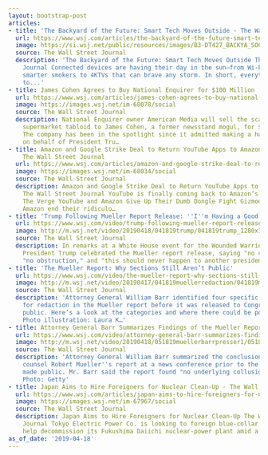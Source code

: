 ```yaml
---
layout: bootstrap-post
articles:
- title: 'The Backyard of the Future: Smart Tech Moves Outside - The Wall Street Journal'
  url: https://www.wsj.com/articles/the-backyard-of-the-future-smart-tech-moves-outside-11555612229
  image: https://si.wsj.net/public/resources/images/B3-DT427_BACKYA_SOC_20190418102220.jpg
  source: The Wall Street Journal
  description: 'The Backyard of the Future: Smart Tech Moves Outside The Wall Street
    Journal Connected devices are having their day in the sun—from Wi-Fi grills and
    smarter smokers to 4KTVs that can brave any storm. In short, everything you need
    to...'
- title: James Cohen Agrees to Buy National Enquirer for $100 Million
  url: https://www.wsj.com/articles/james-cohen-agrees-to-buy-national-enquirer-for-100-million-11555609554
  image: https://images.wsj.net/im-68078/social
  source: The Wall Street Journal
  description: National Enquirer owner American Media will sell the scandal-plagued
    supermarket tabloid to James Cohen, a former newsstand mogul, for $100 million.
    The company has been in the spotlight since it admitted making a hush-money payment
    on behalf of President Tru…
- title: Amazon and Google Strike Deal to Return YouTube Apps to Amazon Devices -
    The Wall Street Journal
  url: https://www.wsj.com/articles/amazon-and-google-strike-deal-to-return-youtube-apps-to-amazon-devices-11555604689
  image: https://images.wsj.net/im-68034/social
  source: The Wall Street Journal
  description: Amazon and Google Strike Deal to Return YouTube Apps to Amazon Devices
    The Wall Street Journal YouTube is finally coming back to Amazon’s Fire TV devices
    The Verge YouTube and Amazon Give Up Their Dumb Dongle Fight Gizmodo Google and
    Amazon end their ridiculo…
- title: 'Trump Following Mueller Report Release: ''I''m Having a Good Day'''
  url: https://www.wsj.com/video/trump-following-mueller-report-release-im-having-a-good-day/EC86BB6A-1546-49FC-985B-F3C1CC23BA5D.html
  image: http://m.wsj.net/video/20190418/041819trump/041819trump_1280x720.jpg
  source: The Wall Street Journal
  description: In remarks at a White House event for the Wounded Warriors Project,
    President Trump celebrated the Mueller report release, saying "no collusion,"
    "no obstruction," and "this should never happen to another president again."
- title: 'The Mueller Report: Why Sections Still Aren’t Public'
  url: https://www.wsj.com/video/the-mueller-report-why-sections-still-arent-public/D10F784F-699B-4960-9F4C-368FBD4DC803.html
  image: http://m.wsj.net/video/20190417/041819muellerredaction/041819muellerredaction_1280x720.jpg
  source: The Wall Street Journal
  description: 'Attorney General William Barr identified four specific categories
    for redaction in the Mueller report before it was released to Congress and the
    public. Here’s a look at the categories and where there could be points of contention.
    Photo illustration: Laura K…'
- title: Attorney General Barr Summarizes Findings of the Mueller Report
  url: https://www.wsj.com/video/attorney-general-barr-summarizes-findings-of-the-mueller-report/15251354-CA42-4F11-9828-80949B162E8A.html
  image: http://m.wsj.net/video/20190418/051819muellerbarrpresser1/051819muellerbarrpresser1_1280x720.jpg
  source: The Wall Street Journal
  description: 'Attorney General William Barr summarized the conclusions of special
    counsel Robert Mueller''s report at a news conference prior to the report''s being
    made public. Mr. Barr said the report found "no underlying collusion with Russia."
    Photo: Getty'
- title: Japan Aims to Hire Foreigners for Nuclear Clean-Up - The Wall Street Journal
  url: https://www.wsj.com/articles/japan-aims-to-hire-foreigners-for-nuclear-clean-up-11555595613
  image: https://images.wsj.net/im-67967/social
  source: The Wall Street Journal
  description: Japan Aims to Hire Foreigners for Nuclear Clean-Up The Wall Street
    Journal Tokyo Electric Power Co. is looking to foreign blue-collar workers to
    help decommission its Fukushima Daiichi nuclear-power plant amid a labor shortage...
as_of_date: '2019-04-18'
---
```



